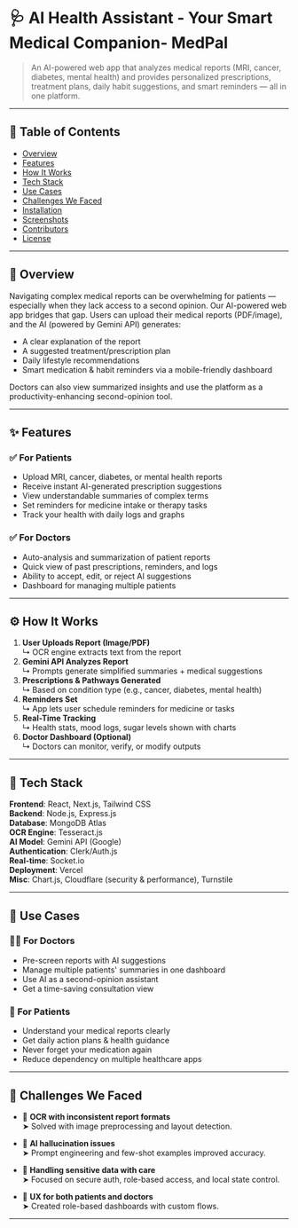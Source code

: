 # 🩺 AI Health Assistant - Your Smart Medical Companion- MedPal

> An AI-powered web app that analyzes medical reports (MRI, cancer, diabetes, mental health) and provides personalized prescriptions, treatment plans, daily habit suggestions, and smart reminders — all in one platform.

---

## 📌 Table of Contents
- [Overview](#-overview)
- [Features](#-features)
- [How It Works](#-how-it-works)
- [Tech Stack](#-tech-stack)
- [Use Cases](#-use-cases)
- [Challenges We Faced](#-challenges-we-faced)
- [Installation](#-installation)
- [Screenshots](#-screenshots)
- [Contributors](#-contributors)
- [License](#-license)

---

## 🧠 Overview

Navigating complex medical reports can be overwhelming for patients — especially when they lack access to a second opinion. Our AI-powered web app bridges that gap. Users can upload their medical reports (PDF/image), and the AI (powered by Gemini API) generates:

- A clear explanation of the report  
- A suggested treatment/prescription plan  
- Daily lifestyle recommendations  
- Smart medication & habit reminders via a mobile-friendly dashboard  

Doctors can also view summarized insights and use the platform as a productivity-enhancing second-opinion tool.

---

## ✨ Features

### ✅ For Patients
- Upload MRI, cancer, diabetes, or mental health reports
- Receive instant AI-generated prescription suggestions
- View understandable summaries of complex terms
- Set reminders for medicine intake or therapy tasks
- Track your health with daily logs and graphs

### ✅ For Doctors
- Auto-analysis and summarization of patient reports
- Quick view of past prescriptions, reminders, and logs
- Ability to accept, edit, or reject AI suggestions
- Dashboard for managing multiple patients

---

## ⚙️ How It Works

1. **User Uploads Report (Image/PDF)**  
   ↳ OCR engine extracts text from the report  
2. **Gemini API Analyzes Report**  
   ↳ Prompts generate simplified summaries + medical suggestions  
3. **Prescriptions & Pathways Generated**  
   ↳ Based on condition type (e.g., cancer, diabetes, mental health)  
4. **Reminders Set**  
   ↳ App lets user schedule reminders for medicine or tasks  
5. **Real-Time Tracking**  
   ↳ Health stats, mood logs, sugar levels shown with charts  
6. **Doctor Dashboard (Optional)**  
   ↳ Doctors can monitor, verify, or modify outputs  

---

## 🧰 Tech Stack

**Frontend**: React, Next.js, Tailwind CSS  
**Backend**: Node.js, Express.js  
**Database**: MongoDB Atlas  
**OCR Engine**: Tesseract.js  
**AI Model**: Gemini API (Google)  
**Authentication**: Clerk/Auth.js  
**Real-time**: Socket.io  
**Deployment**: Vercel  
**Misc**: Chart.js, Cloudflare (security & performance), Turnstile

---

## 🎯 Use Cases

### 👩‍⚕️ For Doctors
- Pre-screen reports with AI suggestions  
- Manage multiple patients' summaries in one dashboard  
- Use AI as a second-opinion assistant  
- Get a time-saving consultation view  

### 👤 For Patients
- Understand your medical reports clearly  
- Get daily action plans & health guidance  
- Never forget your medication again  
- Reduce dependency on multiple healthcare apps  

---

## 🧩 Challenges We Faced

- 🧾 **OCR with inconsistent report formats**  
  ➤ Solved with image preprocessing and layout detection.  

- 🧠 **AI hallucination issues**  
  ➤ Prompt engineering and few-shot examples improved accuracy.  

- 🧪 **Handling sensitive data with care**  
  ➤ Focused on secure auth, role-based access, and local state control.

- 🧭 **UX for both patients and doctors**  
  ➤ Created role-based dashboards with custom flows.

---

